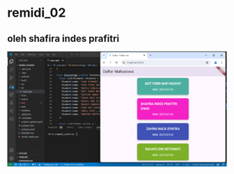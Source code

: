 # remidi_02
## oleh shafira indes prafitri

![](https://github.com/shafirafitri/remidi_mpl02/blob/main/Screenshot%202024-07-13%20193203.png)

